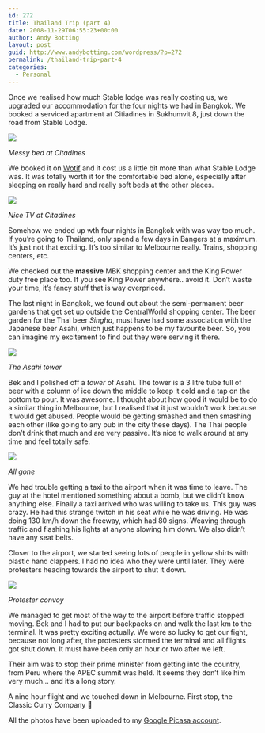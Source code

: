 ```yaml
---
id: 272
title: Thailand Trip (part 4)
date: 2008-11-29T06:55:23+00:00
author: Andy Botting
layout: post
guid: http://www.andybotting.com/wordpress/?p=272
permalink: /thailand-trip-part-4
categories:
  - Personal
---
```

Once we realised how much Stable lodge was really costing us, we upgraded our accommodation for the four nights we had in Bangkok. We booked a serviced apartment at Citiadines in Sukhumvit 8, just down the road from Stable Lodge. 

[![](http://lh5.ggpht.com/_KPmVE0YnzRY/SS4gQzyXTMI/AAAAAAAACH0/RkT0dsvNtJ4/s400/img_1589.jpg)](http://picasaweb.google.com/lh/photo/71XKXX20FRv8CvARGT4DQg)
  
_Messy bed at Citadines_

We booked it on [Wotif](http://www.wotif.com) and it cost us a little bit more than what Stable Lodge was. It was totally worth it for the comfortable bed alone, especially after sleeping on really hard and really soft beds at the other places.

[![](http://lh5.ggpht.com/_KPmVE0YnzRY/SS4gSHMOvHI/AAAAAAAACH4/AVWyMAG9uwI/s400/img_1590.jpg)](http://picasaweb.google.com/lh/photo/zSYZiqPzdoDn18pK4g8Hsg)
  
_Nice TV at Citadines_

Somehow we ended up wth four nights in Bangkok with was way too much. If you&#8217;re going to Thailand, only spend a few days in Bangers at a maximum. It&#8217;s just not that exciting. It&#8217;s too similar to Melbourne really. Trains, shopping centers, etc.

We checked out the **massive** MBK shopping center and the King Power duty free place too. If you see King Power anywhere.. avoid it. Don&#8217;t waste your time, it&#8217;s fancy stuff that is way overpriced.

The last night in Bangkok, we found out about the semi-permanent beer gardens that get set up outside the CentralWorld shopping center. The beer garden for the Thai beer _Singha_, must have had some association with the Japanese beer Asahi, which just happens to be my favourite beer. So, you can imagine my excitement to find out they were serving it there. 

[![](http://lh5.ggpht.com/_KPmVE0YnzRY/SS4ftbERWuI/AAAAAAAACGQ/k0wcRpcpv_k/s400/img_1510.jpg)](http://picasaweb.google.com/lh/photo/FsZdcTPtTkuL2XXuzvXqPw)
  
_The Asahi tower_

Bek and I polished off a _tower_ of Asahi. The tower is a 3 litre tube full of beer with a column of ice down the middle to keep it cold and a tap on the bottom to pour. It was awesome. I thought about how good it would be to do a similar thing in Melbourne, but I realised that it just wouldn&#8217;t work because it would get abused. People would be getting smashed and then smashing each other (like going to any pub in the city these days). The Thai people don&#8217;t drink that much and are very passive. It&#8217;s nice to walk around at any time and feel totally safe.

[![](http://lh3.ggpht.com/_KPmVE0YnzRY/SS4f2JwYV8I/AAAAAAAACGo/RmtAb11snMI/s400/img_1520.jpg)](http://picasaweb.google.com/lh/photo/E-MGN7_p62Y8xqs7Z-9AXg)
  
_All gone_

We had trouble getting a taxi to the airport when it was time to leave. The guy at the hotel mentioned something about a bomb, but we didn&#8217;t know anything else. Finally a taxi arrived who was willing to take us. This guy was crazy. He had this strange twitch in his seat while he was driving. He was doing 130 km/h down the freeway, which had 80 signs. Weaving through traffic and flashing his lights at anyone slowing him down. We also didn&#8217;t have any seat belts.

Closer to the airport, we started seeing lots of people in yellow shirts with plastic hand clappers. I had no idea who they were until later. They were protesters heading towards the airport to shut it down.

[![](http://lh5.ggpht.com/_KPmVE0YnzRY/SS4ghsKwhJI/AAAAAAAACIo/5jktN7iHguU/s400/img_1605.jpg)](http://picasaweb.google.com/lh/photo/MB_15dPhbfSK26zHCukrNQ)
  
_Protester convoy_

We managed to get most of the way to the airport before traffic stopped moving. Bek and I had to put our backpacks on and walk the last km to the terminal. It was pretty exciting actually. We were so lucky to get our fight, because not long after, the protesters stormed the terminal and all flights got shut down. It must have been only an hour or two after we left.

Their aim was to stop their prime minister from getting into the country, from Peru where the APEC summit was held. It seems they don&#8217;t like him very much&#8230; and it&#8217;s a long story.

A nine hour flight and we touched down in Melbourne. First stop, the Classic Curry Company 🙂

All the photos have been uploaded to my [Google Picasa account](http://picasaweb.google.com/andybotting/Thailand2008).